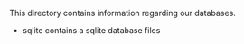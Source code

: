 This directory contains information regarding our databases.
- sqlite contains a sqlite database files